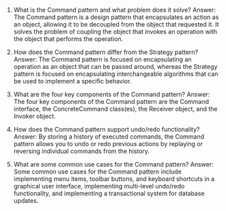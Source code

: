 

1. What is the Command pattern and what problem does it solve?
Answer: The Command pattern is a design pattern that encapsulates an action as an object, allowing it to be decoupled from the object that requested it. It solves the problem of coupling the object that invokes an operation with the object that performs the operation. 

2. How does the Command pattern differ from the Strategy pattern?
Answer: The Command pattern is focused on encapsulating an operation as an object that can be passed around, whereas the Strategy pattern is focused on encapsulating interchangeable algorithms that can be used to implement a specific behavior. 

3. What are the four key components of the Command pattern?
Answer: The four key components of the Command pattern are the Command interface, the ConcreteCommand class(es), the Receiver object, and the Invoker object. 

4. How does the Command pattern support undo/redo functionality?
Answer: By storing a history of executed commands, the Command pattern allows you to undo or redo previous actions by replaying or reversing individual commands from the history. 

5. What are some common use cases for the Command pattern?
Answer: Some common use cases for the Command pattern include implementing menu items, toolbar buttons, and keyboard shortcuts in a graphical user interface, implementing multi-level undo/redo functionality, and implementing a transactional system for database updates.